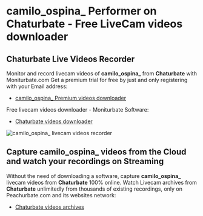 # camilo_ospina_ Performer on Chaturbate - Free LiveCam videos downloader

## Chaturbate Live Videos Recorder

Monitor and record livecam videos of **camilo_ospina_** from **Chaturbate** with Moniturbate.com
Get a premium trial for free by just and only registering with your Email address:
* [camilo_ospina_ Premium videos downloader](https://moniturbate.com/request-demo-licence-key.html)

Free livecam videos downloader - Moniturbate Software:
* [Chaturbate videos downloader](https://moniturbate.com/moniturbate-download-software.html)

![camilo_ospina_ livecam videos recorder](https://peachurnet.com/templates/moniturbate-software.png)


## Capture camilo_ospina_ videos from the Cloud and watch your recordings on Streaming

Without the need of downloading a software, capture **camilo_ospina_** livecam videos from **Chaturbate** 100% online.
Watch Livecam archives from **Chaturbate** unlimitedly from thousands of existing recordings, only on Peachurbate.com and its websites network:
* [Chaturbate videos archives](https://peachurnet.com/)